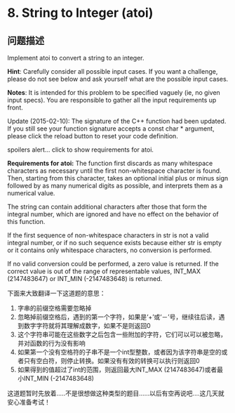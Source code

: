 # 8. String to Integer (atoi)

## 问题描述
Implement atoi to convert a string to an integer.

__Hint__: Carefully consider all possible input cases. If you want a challenge, please do not see below and ask yourself what are the possible input cases.

__Notes__: It is intended for this problem to be specified vaguely (ie, no given input specs). You are responsible to gather all the input requirements up front.

Update (2015-02-10):
The signature of the C++ function had been updated. If you still see your function signature accepts a const char * argument, please click the reload button  to reset your code definition.

spoilers alert... click to show requirements for atoi.

__Requirements for atoi:__
The function first discards as many whitespace characters as necessary until the first non-whitespace character is found. Then, starting from this character, takes an optional initial plus or minus sign followed by as many numerical digits as possible, and interprets them as a numerical value.

The string can contain additional characters after those that form the integral number, which are ignored and have no effect on the behavior of this function.

If the first sequence of non-whitespace characters in str is not a valid integral number, or if no such sequence exists because either str is empty or it contains only whitespace characters, no conversion is performed.

If no valid conversion could be performed, a zero value is returned. If the correct value is out of the range of representable values, INT_MAX (2147483647) or INT_MIN (-2147483648) is returned.

下面来大致翻译一下这道题的意思：

1. 字串的前缀空格需要忽略掉
2. 忽略掉前缀空格后，遇到的第一个字符，如果是‘+’或‘－’号，继续往后读，遇到数字字符就将其理解成数字，如果不是则返回0
3. 这个字符串可能在这些数字之后包含一些附加的字符，它们可以可以被忽略，并对函数的行为没有影响
4. 如果第一个没有空格符的子串不是一个int型整数，或者因为该字符串是空的或者只有空白符，则停止转换。如果没有有效的转换可以执行则返回0
5. 如果得到的值超过了int的范围，则返回最大INT_MAX (2147483647)或者最小INT_MIN (-2147483648)

这道题暂时先放着.....不是很想做这种类型的题目......以后有空再说吧....这几天就安心准备考试！
